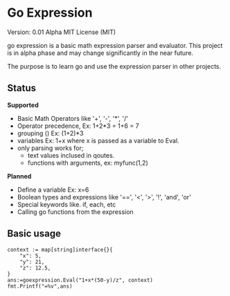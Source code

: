 # Go Expression

Version: 0.01 Alpha
MIT License (MIT)

go expression is a basic math expression parser and evaluator. This project is in
alpha phase and may change significantly in the near future.

The purpose is to learn go and use the expression parser in other projects.

## Status

**Supported**

- Basic Math Operators like '+', '-', '*', '/'
- Operator precedence, Ex: 1+2*3 = 1+6 = 7
- grouping () Ex: (1+2)*3
- variables Ex: 1+x where x is passed as a variable to Eval.
- only parsing works for;
  - text values inclused in qoutes.
  - functions with arguments, ex: myfunc(1,2)


**Planned**

- Define a variable Ex: x=6
- Boolean types and expressions like '==', '<', '>', '!', 'and', 'or'
- Special keywords like. if, each, etc
- Calling go functions from the expression


## Basic usage

	context := map[string]interface{}{
		"x": 5,
		"y": 21,
		"z": 12.5,
	}
    ans:=goexpression.Eval("1+x*(50-y)/z", context)
	fmt.Printf("=%v",ans)


